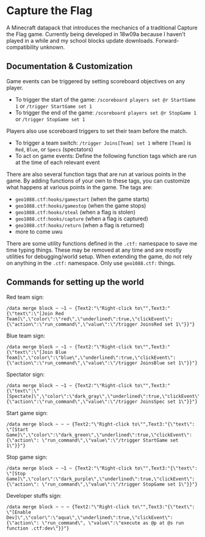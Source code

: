# Capture the Flag

A Minecraft datapack that introduces the mechanics of a traditional Capture the Flag game. Currently being developed in 18w09a because I haven't played in a while and my school blocks update downloads. Forward-compatibility unknown.

## Documentation & Customization

Game events can be triggered by setting scoreboard objectives on any player.

- To trigger the start of the game: `/scoreboard players set @r StartGame 1` or `/trigger StartGame set 1`
- To trigger the end of the game: `/scoreboard players set @r StopGame 1` or `/trigger StopGame set 1`

Players also use scoreboard triggers to set their team before the match.

- To trigger a team switch: `/trigger Joins[Team] set 1` where `[Team]` is `Red`, `Blue`, or `Specs` (spectators)
- To act on game events: Define the following function tags which are run at the time of each relevant event

There are also several function tags that are run at various points in the game. By adding functions of your own to these tags, you can customize what happens at various points in the game. The tags are:

- `geo1088.ctf:hooks/gamestart` (when the game starts)
- `geo1088.ctf:hooks/gamestop` (when the game stops)
- `geo1088.ctf:hooks/steal` (when a flag is stolen)
- `geo1088.ctf:hooks/capture` (when a flag is captured)
- `geo1088.ctf:hooks/return` (when a flag is returned)
- more to come uwu

There are some utility functions defined in the `.ctf:` namespace to save me time typing things. These may be removed at any time and are mostly utilities for debugging/world setup. When extending the game, do not rely on anything in the `.ctf:` namespace. Only use `geo1088.ctf:` things.

## Commands for setting up the world

Red team sign:

	/data merge block ~ ~1 ~ {Text2:"\"Right-click to\"",Text3:"{\"text\":\"[Join Red Team]\",\"color\":\"red\",\"underlined\":true,\"clickEvent\":{\"action\":\"run_command\",\"value\":\"/trigger JoinsRed set 1\"}}"}

Blue team sign:

	/data merge block ~ ~1 ~ {Text2:"\"Right-click to\"",Text3:"{\"text\":\"[Join Blue Team]\",\"color\":\"blue\",\"underlined\":true,\"clickEvent\":{\"action\":\"run_command\",\"value\":\"/trigger JoinsBlue set 1\"}}"}

Spectator sign:

    /data merge block ~ ~1 ~ {Text2:"\"Right-click to\"",Text3:"{\"text\":\"[Spectate]\",\"color\":\"dark_gray\",\"underlined\":true,\"clickEvent\":{\"action\":\"run_command\",\"value\":\"/trigger JoinsSpec set 1\"}}"}

Start game sign:

	/data merge block ~ ~ ~ {Text2:"\"Right-click to\"",Text3:"{\"text\": \"[Start Game]\",\"color\":\"dark_green\",\"underlined\":true,\"clickEvent\":{\"action\": \"run_command\",\"value\":\"/trigger StartGame set 1\"}}"}

Stop game sign:

	/data merge block ~ ~1 ~ {Text2:"\"Right-click to\"",Text3:"{\"text\": \"[Stop Game]\",\"color\":\"dark_purple\",\"underlined\":true,\"clickEvent\":{\"action\": \"run_command\",\"value\":\"/trigger StopGame set 1\"}}"}

Developer stuffs sign:

	/data merge block ~ ~ ~ {Text2:"\"Right-click to\"",Text3:"{\"text\": \"[Enable Dev]\",\"color\":\"aqua\",\"underlined\":true,\"clickEvent\":{\"action\": \"run_command\", \"value\":\"execute as @p at @s run function .ctf:dev\"}}"}
